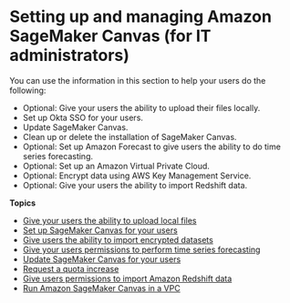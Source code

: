 # Setting up and managing Amazon SageMaker Canvas \(for IT administrators\)<a name="canvas-setting-up"></a>

You can use the information in this section to help your users do the following:
+ Optional: Give your users the ability to upload their files locally\.
+ Set up Okta SSO for your users\.
+ Update SageMaker Canvas\.
+ Clean up or delete the installation of SageMaker Canvas\.
+ Optional: Set up Amazon Forecast to give users the ability to do time series forecasting\.
+ Optional: Set up an Amazon Virtual Private Cloud\.
+ Optional: Encrypt data using AWS Key Management Service\.
+ Optional: Give your users the ability to import Redshift data\.

**Topics**
+ [Give your users the ability to upload local files](canvas-set-up-local-upload.md)
+ [Set up SageMaker Canvas for your users](setting-up-canvas-sso.md)
+ [Give users the ability to import encrypted datasets](canvas-kms.md)
+ [Give your users permissions to perform time series forecasting](canvas-set-up-forecast.md)
+ [Update SageMaker Canvas for your users](canvas-update.md)
+ [Request a quota increase](canvas-requesting-quota-increases.md)
+ [Give users permissions to import Amazon Redshift data](canvas-redshift-permissions.md)
+ [Run Amazon SageMaker Canvas in a VPC](canvas-vpc.md)